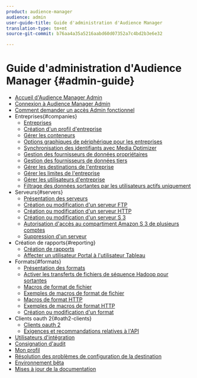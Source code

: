 ```yaml
---
product: audience-manager
audience: admin
user-guide-title: Guide d'administration d'Audience Manager
translation-type: tm+mt
source-git-commit: b76aa4a35a5216aabd60d07352a7c4bd2b3e6e32

---
```



# Guide d'administration d'Audience Manager {#admin-guide}

+ [Accueil d'Audience Manager Admin](admin-home.md)
+ [Connexion à Audience Manager Admin](admin-login.md)
+ [Comment demander un accès Admin fonctionnel](admin-access.md)
+ Entreprises{#companies}
   + [Entreprises](companies/admin-companies-overview.md)
   + [Création d'un profil d'entreprise](companies/admin-manage-company-profiles.md)
   + [Gérer les conteneurs](companies/admin-manage-containers.md)
   + [Options graphiques de périphérique pour les entreprises](companies/admin-device-graph-options.md)
   + [Synchronisation des identifiants avec Media Optimizer](companies/admin-amo-sync.md)
   + [Gestion des fournisseurs de données propriétaires](companies/admin-first-party-providers.md)
   + [Gestion des fournisseurs de données tiers](companies/admin-third-party-providers.md)
   + [Gérer les destinations de l'entreprise](companies/admin-manage-company-destinations.md)
   + [Gérer les limites de l'entreprise](companies/admin-company-limits.md)
   + [Gérer les utilisateurs d'entreprise](companies/admin-manage-company-users.md)
   + [Filtrage des données sortantes par les utilisateurs actifs uniquement](companies/outbound-active-user-filter.md)
+ Serveurs{#servers}
   + [Présentation des serveurs](admin-servers/admin-servers.md)
   + [Création ou modification d'un serveur FTP](admin-servers/create-ftp-server.md)
   + [Création ou modification d'un serveur HTTP](admin-servers/create-http-server.md)
   + [Création ou modification d'un serveur S 3](admin-servers/create-s3-server.md)
   + [Autorisation d'accès au compartiment Amazon S 3 de plusieurs comptes](admin-servers/admin-authorize-s3-cross-bucket.md)
   + [Suppression d'un serveur](admin-servers/admin-delete-server.md)
+ Création de rapports{#reporting}
   + [Création de rapports](admin-reporting/admin-reporting-overview.md)
   + [Affecter un utilisateur Portal à l'utilisateur Tableau](admin-reporting/admin-assign-tableau-user.md)
+ Formats{#formats}
   + [Présentation des formats](formats/formats.md)
   + [Activer les transferts de fichiers de séquence Hadoop pour sortantes](formats/enable-outbound-seq.md)
   + [Macros de format de fichier](formats/file-formats.md)
   + [Exemples de macros de format de fichier](formats/file-format-examples.md)
   + [Macros de format HTTP](formats/web-formats.md)
   + [Exemples de macros de format HTTP](formats/web-format-examples.md)
   + [Création ou modification d'un format](formats/admin-create-format.md)
+ Clients oauth 2{#oath2-clients}
   + [Clients oauth 2](admin-oauth2/admin-oauth2-create-edit.md)
   + [Exigences et recommandations relatives à l'API](admin-oauth2/aam-admin-api-requirements.md)
+ [Utilisateurs d'intégration](admin-manage-integration-users.md)
+ [Consignation d'audit](admin-audit-logging.md)
+ [Mon profil](admin-my-profile.md)
+ [Résolution des problèmes de configuration de la destination](admin-destination-troubleshooting.md)
+ [Environnement bêta](admin-beta-environment.md)
+ [Mises à jour de la documentation](admin-doc-updates.md)
